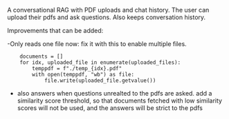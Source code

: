 A conversational RAG with PDF uploads and chat history. The user can upload their pdfs and ask questions. Also keeps conversation history. 


Improvements that can be added:

-Only reads one file now: fix it with this to enable multiple files. 

        documents = []
        for idx, uploaded_file in enumerate(uploaded_files):
            temppdf = f"./temp_{idx}.pdf"
            with open(temppdf, "wb") as file:
                file.write(uploaded_file.getvalue())

- also answers when questions unrealted to the pdfs are asked. add a similarity score threshold, so that documents fetched with low similarity scores will not be used, and the answers will be 
  strict to the pdfs
  